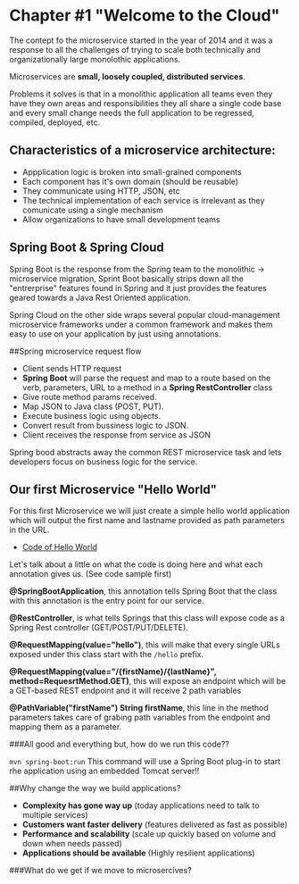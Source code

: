 # Chapter #1 "Welcome to the Cloud"
The contept fo the microservice started in the year of 2014 and it was a response to all the challenges of trying to scale both technically and organizationally large monolothic applications.

Microservices are **small, loosely coupled, distributed services**.

Problems it solves is that in a monolithic application all teams even they have they own areas and responsibilities they all share a single code base and every small change needs the full application to be regressed, compiled, deployed, etc.

## Characteristics of a microservice architecture:
- Appplication logic is broken into small-grained components
- Each component has it's own domain (should be reusable)
- They communicate using HTTP, JSON, etc
- The technical implementation of each service is irrelevant as they comunicate using a single mechanism
- Allow organizations to have small development teams

## Spring Boot & Spring Cloud

Spring Boot is the response from the Spring team to the monolithic -> microservice migration, Sprint Boot basically strips down all the "entrerprise" features found in Spring and it just provides the features geared towards a Java Rest Oriented application.

Spring Cloud on the other side wraps several popular cloud-management microservice frameworks under a common framework and makes them easy to use on your application by just using annotations.

##Spring microservice request flow
- Client sends HTTP request 
- **Spring Boot** will parse the request and map to a route based on the verb, parameters, URL to a method in a **Spring RestController** class
- Give route method params received.
- Map JSON to Java class (POST, PUT).
- Execute business logic using objects.
- Convert result from bussiness logic to JSON.
- Client receives the response from service as JSON

Spring bood abstracts away the common REST microservice task and lets developers focus on business logic for the service.

## Our first Microservice "Hello World"

For this first Microservice we will just create a simple hello world application which will output the first name and lastname provided as path parameters in the URL.


- [Code of Hello World](https://github.com/eddiarnoldo/Learn2021/blob/main/Spring%20Microservices/chapter1-code/demo/src/main/java/com/example/demo/HelloworldApplication.java)

Let's talk about a little on what the code is doing here and what each annotation gives us. (See code sample first)


**@SpringBootApplication**, this annotation tells Spring Boot that the class with this annotation is the entry point for our service.

**@RestController**, is what tells Springs that this class will expose code as a Spring Rest controller (GET/POST/PUT/DELETE). 

**@RequestMapping(value="hello")**, this will make that every single URLs exposed under this class start with the ```/hello``` prefix.

**@RequestMapping(value="/{firstName}/{lastName}", method=RequesrtMethod.GET)**, this will expose an endpoint which will be a GET-based REST endpoint and it will receive 2 path variables 

**@PathVariable("firstName") String firstName**, this line in the method parameters takes care of grabing path variables from the endpoint and mapping them as a parameter.

###All good and everything but, how do we run this code??

```mvn spring-boot:run``` This command will use a Spring Boot plug-in to start rhe application using an embedded Tomcat server!!


##Why change the way we build applications?
- **Complexity has gone way up** (today applications need to talk to multiple services)
- **Customers want faster delivery** (features delivered as fast as possible)
- **Performance and scalability** (scale up quickly based on volume and down when needs passed)
- **Applications should be available** (Highly resilient applications)


###What do we get if we move to microsercives?


